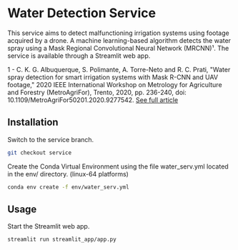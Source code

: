 # Water Detection Service

This service aims to detect malfunctioning irrigation systems using footage acquired by a drone.
A machine learning-based algorithm detects the water spray using a Mask Regional Convolutional Neural Network (MRCNN)¹. The service is available through a Streamlit web app.

1 - C. K. G. Albuquerque, S. Polimante, A. Torre-Neto and R. C. Prati, "Water spray detection for smart irrigation systems with Mask R-CNN and UAV footage," 2020 IEEE International Workshop on Metrology for Agriculture and Forestry (MetroAgriFor), Trento, 2020, pp. 236-240, doi: 10.1109/MetroAgriFor50201.2020.9277542. [See full article](https://ieeexplore.ieee.org/abstract/document/9277542)

## Installation

Switch to the service branch.
```bash
git checkout service
```

Create the Conda Virtual Environment using the file water_serv.yml located in the env/ directory. (linux-64 platforms)

```bash
conda env create -f env/water_serv.yml
```


## Usage

Start the Streamlit web app.
```bash
streamlit run streamlit_app/app.py
```
